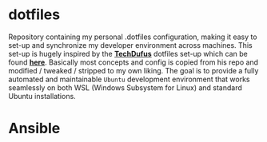 # dotfiles
Repository containing my personal .dotfiles configuration, making it easy to set-up and synchronize 
my developer environment across machines. This set-up is hugely inspired by the [**TechDufus**][2] dotfiles 
set-up which can be found [**here**][2]. Basically most concepts and config is copied from his repo 
and modified / tweaked / stripped to my own liking. The goal is to provide a fully automated and maintainable
`Ubuntu` development environment that works seamlessly on both WSL (Windows Subsystem for Linux) and 
standard Ubuntu installations.

# Ansible


<!-- These are the reference links used in this document -->
[1]: https://github.com/TechDufus/
[2]: https://github.com/TechDufus/dotfiles
